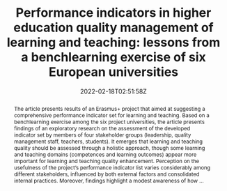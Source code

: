 ---
title: "Performance indicators in higher education quality management of learning and teaching: lessons from a benchlearning exercise of six European universities"
authors:
- Giovanni Barbato
- Justyna Bugaj
- David F.J. Campbell
- admin
- Piotr Ciesielski
- Agnieszka Feliks-Długosz
- Manuela Milani
- Attila Pausits

#author_notes:
#- "author1 note"
#- "author2 note"
date: "2022-02-18T02:51:58Z"
doi: "10.1080/13538322.2021.1951456"

# Schedule page publish date (NOT publication's date).
publishDate: "2024-04-15T00:00:00Z"

# Publication type.
# Legend: 0 = Uncategorized; 1 = Conference paper; 2 = Journal article;
# 3 = Preprint / Working Paper; 4 = Report; 5 = Book; 6 = Book section;
# 7 = Thesis; 8 = Patent
publication_types: ["article-journal"]

# Publication name and optional abbreviated publication name.
publication: "*Quality In Higher Education* **28**, 82-105"
publication_short: "*Quality in Higher Education* **28**, 82-105"

abstract: "The article presents results of an Erasmus+ project that aimed at suggesting a comprehensive performance indicator set for learning and teaching. Based on a benchlearning exercise among the six project universities, the article presents findings of an exploratory research on the assessment of the developed indicator set by members of four stakeholder groups (leadership, quality management staff, teachers, students). It emerges that learning and teaching quality should be assessed through a holistic approach, though some learning and teaching domains (competences and learning outcomes) appear more important for learning and teaching quality enhancement. Perception on the usefulness of the project’s performance indicator list varies considerably among different stakeholders, influenced by both external factors and consolidated internal practices. Moreover, findings highlight a modest awareness of how …"

# Summary. An optional shortened abstract.
summary:

tags:
#- tag1
#- tag2
featured: false

links:
#- name: Link
#  url: "link..."
#url_pdf: ''
#url_code: ''
#url_dataset: ''
#url_poster: ''
#url_project: ''
#url_slides: ''
#url_source: ''
#url_video: ''

# Featured image
# To use, add an image named `featured.jpg/png` to your page's folder. 
#image:
#  caption: ""
#  focal_point: ""
#  preview_only: false

# Associated Projects (optional).
#   Associate this publication with one or more of your projects.
#   Simply enter your project's folder or file name without extension.
#   E.g. `internal-project` references `content/project/internal-project/index.md`.
#   Otherwise, set `projects: []`.
projects: []

# Slides (optional).
#   Associate this publication with Markdown slides.
#   Simply enter your slide deck's filename without extension.
#   E.g. `slides: "example"` references `content/slides/example/index.md`.
#   Otherwise, set `slides: ""`.
slides:

# Comments (optional).
#   Enable comments in the page.
commentable: false
---